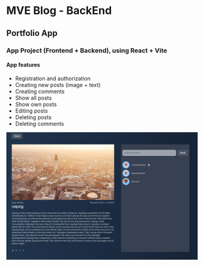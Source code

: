 # MVE Blog - BackEnd

## Portfolio App

### App Project (Frontend + Backend), using React + Vite

#### App features

- Registration and authorization
- Creating new posts (image + text)
- Creating comments
- Show all posts
- Show own posts
- Editing posts
- Deleting posts
- Deleting comments

![MVE-Blog](screenshot/mve-blog.png 'MVE-Blog')
